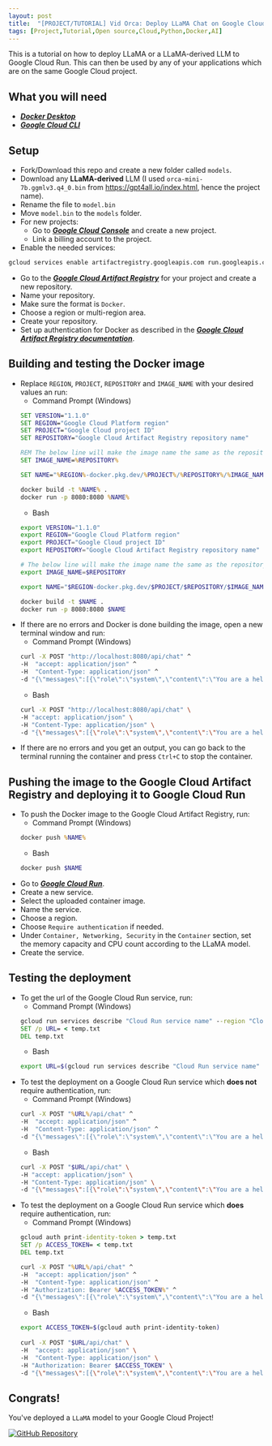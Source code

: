 ```yaml
---
layout: post
title:  "[PROJECT/TUTORIAL] Vid Orca: Deploy LLaMA Chat on Google Cloud Run"
tags: [Project,Tutorial,Open source,Cloud,Python,Docker,AI]
---
```


This is a tutorial on how to deploy LLaMA or a LLaMA-derived LLM to Google Cloud Run. This can then be used by any of your applications which are on the same Google Cloud project.

## What you will need
* [***Docker Desktop***](https://www.docker.com/)
* [***Google Cloud CLI***](https://cloud.google.com/sdk/docs/install)

## Setup
* Fork/Download this repo and create a new folder called `models`.
* Download any **LLaMA-derived** LLM (I used `orca-mini-7b.ggmlv3.q4_0.bin` from https://gpt4all.io/index.html, hence the project name).
* Rename the file to `model.bin`
* Move `model.bin` to the `models` folder.
* For new projects:
    * Go to [***Google Cloud Console***](https://console.cloud.google.com/) and create a new project.
    * Link a billing account to the project.
* Enable the needed services:
```bash
gcloud services enable artifactregistry.googleapis.com run.googleapis.com
```
* Go to the [***Google Cloud Artifact Registry***](https://console.cloud.google.com/artifacts) for your project and create a new repository.
* Name your repository.
* Make sure the format is `Docker`.
* Choose a region or multi-region area.
* Create your repository.
* Set up authentication for Docker as described in the [***Google Cloud Artifact Registry documentation***](https://cloud.google.com/artifact-registry/docs/docker/authentication).

## Building and testing the Docker image
* Replace `REGION`, `PROJECT`, `REPOSITORY` and `IMAGE_NAME` with your desired values an run:
    * Command Prompt (Windows)
	```cmd
	SET VERSION="1.1.0"
	SET REGION="Google Cloud Platform region"
	SET PROJECT="Google Cloud project ID"
	SET REPOSITORY="Google Cloud Artifact Registry repository name"

	REM The below line will make the image name the same as the repository name. To change it, replace %REPOSITORY% with the name.
	SET IMAGE_NAME=%REPOSITORY%

	SET NAME="%REGION%-docker.pkg.dev/%PROJECT%/%REPOSITORY%/%IMAGE_NAME%-v%VERSION%"

	docker build -t %NAME% .
	docker run -p 8080:8080 %NAME%
	```
    * Bash
	```bash
	export VERSION="1.1.0"
	export REGION="Google Cloud Platform region"
	export PROJECT="Google Cloud project ID"
	export REPOSITORY="Google Cloud Artifact Registry repository name"

	# The below line will make the image name the same as the repository name. To change it, replace $REPOSITORY 	with the name.
	export IMAGE_NAME=$REPOSITORY

	export NAME="$REGION-docker.pkg.dev/$PROJECT/$REPOSITORY/$IMAGE_NAME-v$VERSION"

	docker build -t $NAME .
	docker run -p 8080:8080 $NAME
	```
* If there are no errors and Docker is done building the image, open a new terminal window and run:
    * Command Prompt (Windows)
	```cmd
	curl -X POST "http://localhost:8080/api/chat" ^
	-H  "accept: application/json" ^
	-H  "Content-Type: application/json" ^
	-d "{\"messages\":[{\"role\":\"system\",\"content\":\"You are a helpful assistant AI.\"},{\"role\":\"user\",\"content\":\"Who made Linux?\"}]}"
	```
    * Bash
	```bash
	curl -X POST "http://localhost:8080/api/chat" \
	-H "accept: application/json" \
	-H "Content-Type: application/json" \
	-d "{\"messages\":[{\"role\":\"system\",\"content\":\"You are a helpful assistant AI.\"},{\"role\":\"user\",\"content\":\"Who made Linux?\"}]}"
	```
* If there are no errors and you get an output, you can go back to the terminal running the container and press `Ctrl+C` to stop the container.

## Pushing the image to the Google Cloud Artifact Registry and deploying it to Google Cloud Run
* To push the Docker image to the Google Cloud Artifact Registry, run:
    * Command Prompt (Windows)
	```cmd
	docker push %NAME%
	```
    * Bash
	```bash
	docker push $NAME
	```
* Go to [***Google Cloud Run***](https://console.cloud.google.com/run).
* Create a new service.
* Select the uploaded container image.
* Name the service.
* Choose a region.
* Choose `Require authentication` if needed.
* Under `Container, Networking, Security` in the `Container` section, set the memory capacity and CPU count according to the LLaMA model.
* Create the service.

## Testing the deployment
* To get the url of the Google Cloud Run service, run:
    * Command Prompt (Windows)
	```cmd
	gcloud run services describe "Cloud Run service name" --region "Cloud Run service region" --format "value(status.url)" > temp.txt
	SET /p URL= < temp.txt
	DEL temp.txt
	```
    * Bash
	```bash
	export URL=$(gcloud run services describe "Cloud Run service name" --region "Cloud Run service region" --format "value(status.url)")
	```
* To test the deployment on a Google Cloud Run service which **does not** require authentication, run:
    * Command Prompt (Windows)
	```cmd
	curl -X POST "%URL%/api/chat" ^
	-H  "accept: application/json" ^
	-H  "Content-Type: application/json" ^
	-d "{\"messages\":[{\"role\":\"system\",\"content\":\"You are a helpful assistant AI.\"},{\"role\":\"user\",\"content\":\"Who made Linux?\"}]}"
	```
    * Bash
	```bash
	curl -X POST "$URL/api/chat" \
	-H "accept: application/json" \
	-H "Content-Type: application/json" \
	-d "{\"messages\":[{\"role\":\"system\",\"content\":\"You are a helpful assistant AI.\"},{\"role\":\"user\",\"content\":\"Who made Linux?\"}]}"	
	```
* To test the deployment on a Google Cloud Run service which **does** require authentication, run:
    * Command Prompt (Windows)
	```cmd
	gcloud auth print-identity-token > temp.txt
	SET /p ACCESS_TOKEN= < temp.txt
	DEL temp.txt

	curl -X POST "%URL%/api/chat" ^
	-H  "accept: application/json" ^
	-H  "Content-Type: application/json" ^
	-H "Authorization: Bearer %ACCESS_TOKEN%" ^
	-d "{\"messages\":[{\"role\":\"system\",\"content\":\"You are a helpful assistant AI.\"},{\"role\":\"user\",\"content\":\"Who made Linux?\"}]}"
	```
    * Bash
	```bash
	export ACCESS_TOKEN=$(gcloud auth print-identity-token)
		
	curl -X POST "$URL/api/chat" \
	-H  "accept: application/json" \
	-H  "Content-Type: application/json" \
	-H "Authorization: Bearer $ACCESS_TOKEN" \
	-d "{\"messages\":[{\"role\":\"system\",\"content\":\"You are a helpful assistant AI.\"},{\"role\":\"user\",\"content\":\"Who made Linux?\"}]}"
	```

## Congrats!
You've deployed a `LLaMA` model to your Google Cloud Project!

[![GitHub Repository](https://img.shields.io/badge/GitHub_Repository-black?style=for-the-badge&logo=github&color=FFFFFF&logoColor=000000)](https://github.com/Uralstech/Vid-Orca)